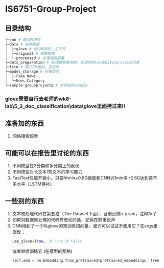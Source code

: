 # IS6751-Group-Project

## 目录结构
```py
├─cnn # 跑CNN用的
├─data # 各种数据
│  ├─glove # 给CNN用的，见下文
│  ├─original # 原数据集
│  └─processed # 处理后数据集
├─data_preparation # 处理数据集用的，处理完的csv在data/processed里
├─lstm # 跑LSTM用的，还没弄
├─model_storage # 存模型的
│  ├─Fake_News
│  └─News_Category
└─sample-groupprojects # 老师给的sample
```
### glove需要自行去老师的wk8-lab\5_3_doc_classification\data\glove里面拷过来!!

## 准备加的东西
1. 网格搜索超参

## 可能可以在报告里讨论的东西
1. 不同模型在2分类和多分类上的表现
2. 不同模型对长文本/短文本的学习能力
3. FastText性能开销小，只要半min+0.8G就能和CNN训1min多+2.6G达到差不多水平（LSTM待补）

## 一些别的东西
1. 文本预处理代码在第五格（The Dataset下面），目前没做n-gram，注释掉了
2. 如果对数据集处理的代码有改动的话，记得在群里说声
3. CNN用到了一个叫glove的预训练词向量，或许可以试试不使用它？在args里面改；
    ```py
    use_glove=True,  # True 改 False
    ```
    或者继续训练它 (在模型的那格)
    ```py
    self.emb = nn.Embedding.from_pretrained(pretrained_embeddings, freeze=True)  # True 改 False
    ```